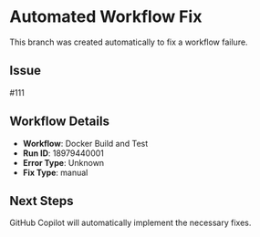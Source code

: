 # Automated Workflow Fix

This branch was created automatically to fix a workflow failure.

## Issue

#111

## Workflow Details

- **Workflow**: Docker Build and Test
- **Run ID**: 18979440001
- **Error Type**: Unknown
- **Fix Type**: manual

## Next Steps

GitHub Copilot will automatically implement the necessary fixes.
